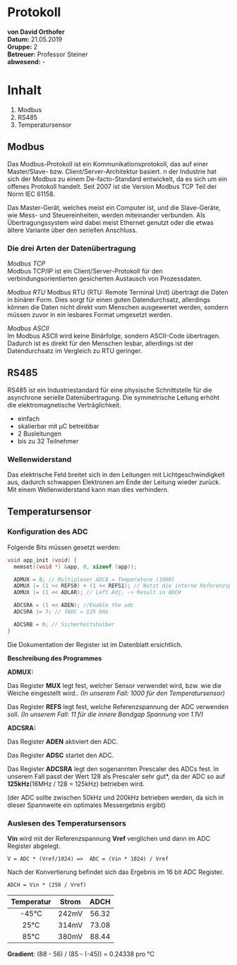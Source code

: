 # Protokoll  
**von David Orthofer**  
**Datum:** 21.05.2019  
**Gruppe:** 2  
**Betreuer:** Professor Steiner  
**abwesend:** -  
  
# Inhalt  
1. Modbus[]()  
1. RS485[]() 
1. Temperatursensor[]()  

## Modbus  
Das Modbus-Protokoll ist ein Kommunikationsprotokoll, das auf einer Master/Slave- bzw. Client/Server-Architektur basiert. n der Industrie hat sich der Modbus zu einem De-facto-Standard entwickelt, da es sich um ein offenes Protokoll handelt. Seit 2007 ist die Version Modbus TCP Teil der Norm IEC 61158.  
  
Das Master-Gerät, welches meist ein Computer ist, und die Slave-Geräte, wie Mess- und Steuereinheiten, werden miteinander verbunden. Als Übertragungssystem wird dabei meist Ethernet genutzt oder die etwas ältere Variante über den seriellen Anschluss.  
  
### Die drei Arten der Datenübertragung  
*Modbus TCP*  
Modbus TCP/IP ist ein Client/Server-Protokoll für den verbindungsorientierten gesicherten Austausch von Prozessdaten.  
  
*Modbus RTU*
Modbus RTU (RTU: Remote Terminal Unit) überträgt die Daten in binärer Form. Dies sorgt für einen guten Datendurchsatz, allerdings können die Daten nicht direkt vom Menschen ausgewertet werden, sondern müssen zuvor in ein lesbares Format umgesetzt werden.  
  
*Modbus ASCII*  
Im Modbus ASCII wird keine Binärfolge, sondern ASCII-Code übertragen. Dadurch ist es direkt für den Menschen lesbar, allerdings ist der Datendurchsatz im Vergleich zu RTU geringer.  
  
## RS485  
RS485 ist ein Industriestandard für eine physische Schnittstelle für die asynchrone serielle Datenübertragung. Die symmetrische Leitung erhöht die elektromagnetische Verträglichkeit.  
  
- einfach  
- skalierbar mit µC betreibbar  
- 2 Busleitungen  
- bis zu 32 Teilnehmer  
  
### Wellenwiderstand
Das elektrische Feld breitet sich in den Leitungen mit Lichtgeschwindigkeit aus, dadurch schwappen Elektronen am Ende der Leitung wieder zurück. Mit einem Wellenwiderstand kann man dies verhindern.  
  
## Temperatursensor  
  
### Konfiguration des ADC

Folgende Bits müssen gesetzt werden:

```c
void app_init (void) {
  memset((void *) &app, 0, sizeof (app));

  ADMUX = 8; // Multiplexer ADC8 = Temperature (1000)
  ADMUX |= (1 << REFS0) + (1 << REFS1); // Nutzt die interne Referenzspannung VRef = 1.1V
  ADMUX |= (1 << ADLAR); // Left Adj, -> Result in ADCH

  ADCSRA = (1 << ADEN); //Enable the adc
  ADCSRA |= 7; // fADC = 125 kHz

  ADCSRB = 0; // Sicherheitshalber
}
```
  
Die Dokumentation der Register ist im Datenblatt ersichtlich.
  
**Beschreibung des Programmes**  
  
**ADMUX:**

Das Register **MUX** legt fest, welcher Sensor verwendet wird, bzw. wie die Weiche eingestellt wird.. *(In unserem Fall: 1000 für den Temperatursensor)*

Das Register **REFS** legt fest, welche Referenzspannung der ADC
verwenden soll. *(In unserem Fall: 11 für die innere Bandgap
Spannung von 1.1V)*

**ADCSRA:**

Das Register **ADEN** aktiviert den ADC.

Das Register **ADSC** startet den ADC.

Das Register **ADCSRA** legt den sogenannten Prescaler des ADCs fest. In
unserem Fall passt der Wert 128 als Prescaler sehr gut*, da der ADC so
auf **125kHz**(16MHz / 128 = 125kHz) betrieben wird.

(der ADC sollte zwischen 50kHz und 200kHz betrieben werden, da sich in
dieser Spannweite ein optimales Messergebnis ergibt)  
  
### Auslesen des Temperatursensors

**Vin** wird mit der Referenzspannung **Vref** verglichen und dann im ADC Register abgelegt.
  
`V = ADC * (Vref/1024) => 
ADC = (Vin * 1024) / Vref`

Nach der Konvertierung befindet sich das Ergebnis im 16 bit ADC Register.

`ADCH = Vin * (256 / Vref)`

|Temperatur|Strom|ADCH|
|:--------:|:---:|:--:|
|-45°C|242mV|56.32|
|25°C|314mV|73.08|
|85°C|380mV|88.44|

**Gradient**: (88 - 56) / (85 - (-45)) = 0.24338 pro °C
